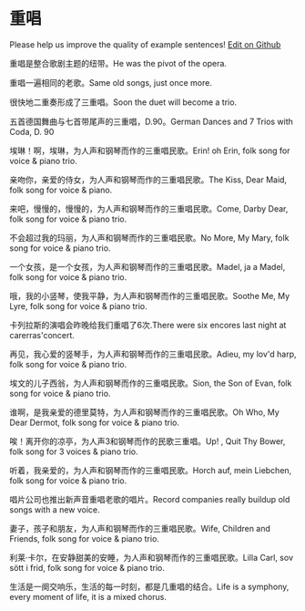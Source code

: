 # 重唱

Please help us improve the quality of example sentences! [Edit on Github](https://github.com/jiyushe/jiyu-example-sentence-source/blob/main/chinese/chongchang.md)

<p><span class="chinese">重唱是整合歌剧主题的纽带。</span><span class="english">He was the pivot of the opera.</span></p>

<p><span class="chinese">重唱一遍相同的老歌。</span><span class="english">Same old songs, just once more.</span></p>

<p><span class="chinese">很快地二重奏形成了三重唱。</span><span class="english">Soon the duet will become a trio.</span></p>

<p><span class="chinese">五首德国舞曲与七首带尾声的三重唱，D.90。</span><span class="english">German Dances and 7 Trios with Coda, D. 90</span></p>

<p><span class="chinese">埃琳！啊，埃琳，为人声和钢琴而作的三重唱民歌。</span><span class="english">Erin! oh Erin, folk song for voice & piano trio.</span></p>

<p><span class="chinese">亲吻你，亲爱的侍女，为人声和钢琴而作的三重唱民歌。</span><span class="english">The Kiss, Dear Maid, folk song for voice & piano.</span></p>

<p><span class="chinese">来吧，慢慢的，慢慢的，为人声和钢琴而作的三重唱民歌。</span><span class="english">Come, Darby Dear, folk song for voice & piano trio.</span></p>

<p><span class="chinese">不会超过我的玛丽，为人声和钢琴而作的三重唱民歌。</span><span class="english">No More, My Mary, folk song for voice & piano trio.</span></p>

<p><span class="chinese">一个女孩，是一个女孩，为人声和钢琴而作的三重唱民歌。</span><span class="english">Madel, ja a Madel, folk song for voice & piano trio.</span></p>

<p><span class="chinese">哦，我的小竖琴，使我平静，为人声和钢琴而作的三重唱民歌。</span><span class="english">Soothe Me, My Lyre, folk song for voice & piano trio.</span></p>

<p><span class="chinese">卡列拉斯的演唱会昨晚给我们重唱了6次.</span><span class="english">There were six encores last night at carerras'concert.</span></p>

<p><span class="chinese">再见，我心爱的竖琴手，为人声和钢琴而作的三重唱民歌。</span><span class="english">Adieu, my lov'd harp, folk song for voice & piano trio.</span></p>

<p><span class="chinese">埃文的儿子西翁，为人声和钢琴而作的三重唱民歌。</span><span class="english">Sion, the Son of Evan, folk song for voice & piano trio.</span></p>

<p><span class="chinese">谁啊，是我亲爱的德里莫特，为人声和钢琴而作的三重唱民歌。</span><span class="english">Oh Who, My Dear Dermot, folk song for voice & piano trio.</span></p>

<p><span class="chinese">唉！离开你的凉亭，为人声3和钢琴而作的民歌三重唱。</span><span class="english">Up! , Quit Thy Bower, folk song for 3 voices & piano trio.</span></p>

<p><span class="chinese">听着，我亲爱的，为人声和钢琴而作的三重唱民歌。</span><span class="english">Horch auf, mein Liebchen, folk song for voice & piano trio.</span></p>

<p><span class="chinese">唱片公司也推出新声音重唱老歌的唱片。</span><span class="english">Record companies really buildup old songs with a new voice.</span></p>

<p><span class="chinese">妻子，孩子和朋友，为人声和钢琴而作的三重唱民歌。</span><span class="english">Wife, Children and Friends, folk song for voice & piano trio.</span></p>

<p><span class="chinese">利莱·卡尔，在安静甜美的安睡，为人声和钢琴而作的三重唱民歌。</span><span class="english">Lilla Carl, sov sött i frid, folk song for voice & piano trio.</span></p>

<p><span class="chinese">生活是一阕交响乐，生活的每一时刻，都是几重唱的结合。</span><span class="english">Life is a symphony, every moment of life, it is a mixed chorus.</span></p>

